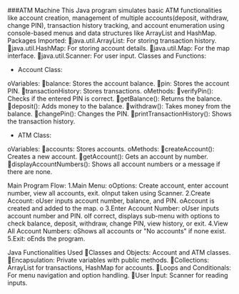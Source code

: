 ###ATM Machine
This Java program simulates basic ATM functionalities like account creation, management of multiple accounts(deposit, withdraw, change PIN), transaction history tracking, and account enumeration using console-based menus and data structures like ArrayList and HashMap.
Packages Imported:
java.util.ArrayList: For storing transaction history.
java.util.HashMap: For storing account details.
java.util.Map: For the map interface.
java.util.Scanner: For user input.
Classes and Functions:
- Account Class:

oVariables:
balance: Stores the account balance.
pin: Stores the account PIN.
transactionHistory: Stores transactions.
oMethods:
verifyPin(): Checks if the entered PIN is correct.
getBalance(): Returns the balance.
deposit(): Adds money to the balance.
withdraw(): Takes money from the balance.
changePin(): Changes the PIN.
printTransactionHistory(): Shows the transaction history.
- ATM Class:

oVariables:
accounts: Stores accounts.
oMethods:
createAccount(): Creates a new account.
getAccount(): Gets an account by number.
displayAccountNumbers(): Shows all account numbers or a message if there are none.



Main Program Flow:
1.Main Menu:
oOptions: Create account, enter account number, view all accounts, exit.
oInput taken using Scanner.
2.Create Account:
oUser inputs account number, balance, and PIN.
oAccount is created and added to the map.
o
3.Enter Account Number:
oUser inputs account number and PIN.
oIf correct, displays sub-menu with options to check balance, deposit, withdraw, change PIN, view history, or exit.
4.View All Account Numbers:
oShows all accounts or "No accounts" if none exist.
5.Exit:
oEnds the program.


Java Functionalities Used
Classes and Objects: Account and ATM classes.
Encapsulation: Private variables with public methods.
Collections: ArrayList for transactions, HashMap for accounts.
Loops and Conditionals: For menu navigation and option handling.
User Input: Scanner for reading inputs.

